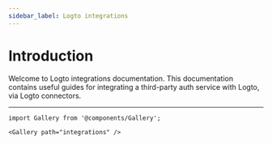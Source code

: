 ```yaml
---
sidebar_label: Logto integrations
---
```


# Introduction

Welcome to Logto integrations documentation. This documentation contains useful guides for integrating a third-party auth service with Logto, via Logto connectors.

---

```mdx-code-block
import Gallery from '@components/Gallery';

<Gallery path="integrations" />
```
